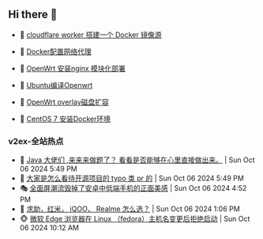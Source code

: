 ## Hi there 👋

<!--
**dkyg666/dkyg666** is a ✨ _special_ ✨ repository because its `README.md` (this file) appears on your GitHub profile.

Here are some ideas to get you started:

- 🔭 I’m currently working on ...
- 🌱 I’m currently learning ...
- 👯 I’m looking to collaborate on ...
- 🤔 I’m looking for help with ...
- 💬 Ask me about ...
- 📫 How to reach me: ...
- 😄 Pronouns: ...
- ⚡ Fun fact: ...
-->

<!-- BLOG-POST-LIST:START -->
- 🦩 [cloudflare worker 搭建一个 Docker 镜像源](http://blog.1996099.xyz/archives/cloudflare-worker-da-jian-yi-ge-docker-jing-xiang-zhan) 

- 🚦 [Docker配置网络代理](http://blog.1996099.xyz/archives/dockerpei-zhi-wang-luo-dai-li) 

- 🫶 [OpenWrt 安装nginx 模块化部署](http://blog.1996099.xyz/archives/openwrt-an-zhuang-nginx-mo-kuai-hua-bu-shu) 

- 🦄 [Ubuntu编译Openwrt](http://blog.1996099.xyz/archives/ubuntuzi-bian-yi-openwrt) 

- 🐻 [OpenWrt overlay磁盘扩容](http://blog.1996099.xyz/archives/openwrt-overlay) 

- 🤖 [CentOS 7 安装Docker环境](http://blog.1996099.xyz/archives/centos-docker) 
<!-- BLOG-POST-LIST:END -->

### v2ex-全站热点
<!-- v2ex:START -->
- 🥸 [Java 大佬们 ,来来来做题了？ 看看是否能够在心里直接做出来。](https://www.v2ex.com/t/1077955#reply0) | Sun Oct 06 2024 5:49 PM
- 🤗 [大家是怎么看待开源项目的 typo 类 pr 的](https://www.v2ex.com/t/1077956#reply1) | Sun Oct 06 2024 5:49 PM
- 🎭 [全面屏潮流毁掉了安卓中低端手机的正面美感](https://www.v2ex.com/t/1077954#reply1) | Sun Oct 06 2024 4:52 PM
- 🥷 [求助，红米， iQOO， Realme 怎么选？](https://www.v2ex.com/t/1077932#reply11) | Sun Oct 06 2024 1:06 PM
- 🐵 [微软 Edge 浏览器在 Linux （fedora）主机名变更后拒绝启动](https://www.v2ex.com/t/1077919#reply2) | Sun Oct 06 2024 10:12 AM<!-- v2ex:END -->


